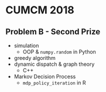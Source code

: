 # CUMCM 2018

## Problem B - Second Prize

- simulation
  - OOP & `numpy.random` in Python
- greedy algorithm
- dynamic dispatch & graph theory
  - C++
- Markov Decision Process
  - `mdp_policy_iteration` in R
